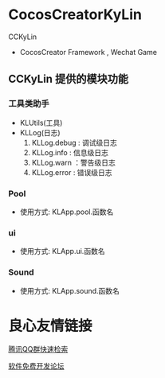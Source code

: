 # CocosCreatorKyLin
 
CCKyLin
- CocosCreator Framework , Wechat Game 

## CCKyLin 提供的模块功能
### 工具类助手
- KLUtils(工具) 
- KLLog(日志)
    1. KLLog.debug  : 调试级日志
    2. KLLog.info   : 信息级日志
    3. KLLog.warn   ：警告级日志
    4. KLLog.error  : 错误级日志
    
### Pool
- 使用方式: KLApp.pool.函数名
    
### ui
- 使用方式: KLApp.ui.函数名

### Sound
- 使用方式: KLApp.sound.函数名


 # 良心友情链接

[腾讯QQ群快速检索](http://u.720life.cn/s/8cf73f7c)

[软件免费开发论坛](http://u.720life.cn/s/bbb01dc0)